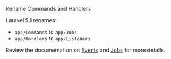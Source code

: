 Rename Commands and Handlers

Laravel 5.1 renames:

- `app/Commands` to `app/Jobs`
- `app/Handlers` to `app/Listeners`

Review the documentation on [Events][1] and [Jobs][2] for more details.
 
[1]: http://laravel.com/docs/5.1/events
[2]: http://laravel.com/docs/5.1/queues

